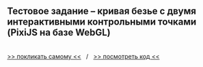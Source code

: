 ## Тестовое задание &ndash; кривая безье с двумя интерактивными контрольными точками (PixiJS на базе WebGL)
\
[>> покликать самому <<](https://pixigolf-by-vaniya-k.netlify.app/)&nbsp;&nbsp;&nbsp;/&nbsp;&nbsp;&nbsp;[>> посмотреть код <<](https://github.com/vaniya-k/pixigolf)